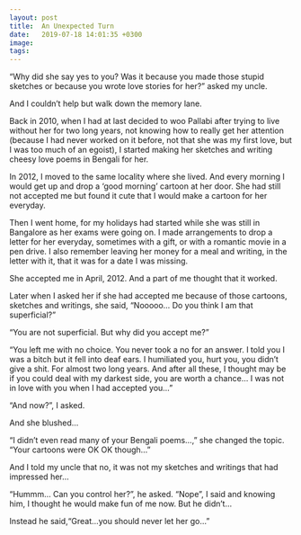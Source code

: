 ```yaml
---
layout: post
title:  An Unexpected Turn
date:   2019-07-18 14:01:35 +0300
image:  
tags:   
---
```


“Why did she say yes to you? Was it because you made those stupid sketches or because you wrote love stories for her?” asked my uncle.

And I couldn’t help but walk down the memory lane.

Back in 2010, when I had at last decided to woo Pallabi after trying to live without her for two long years, not knowing how to really get her attention (because I had never worked on it before, not that she was my first love, but I was too much of an egoist), I started making her sketches and writing cheesy love poems in Bengali for her.

In 2012, I moved to the same locality where she lived. And every morning I would get up and drop a ‘good morning’ cartoon at her door. She had still not accepted me but found it cute that I would make a cartoon for her everyday.

Then I went home, for my holidays had started while she was still in Bangalore as her exams were going on. I made arrangements to drop a letter for her everyday, sometimes with a gift, or with a romantic movie in a pen drive. I also remember leaving her money for a meal and writing, in the letter with it, that it was for a date I was missing.

She accepted me in April, 2012. And a part of me thought that it worked.

Later when I asked her if she had accepted me because of those cartoons, sketches and writings, she said, “Nooooo… Do you think I am that superficial?”

“You are not superficial. But why did you accept me?”

“You left me with no choice. You never took a no for an answer. I told you I was a bitch but it fell into deaf ears. I humiliated you, hurt you, you didn’t give a shit. For almost two long years. And after all these, I thought may be if you could deal with my darkest side, you are worth a chance… I was not in love with you when I had accepted you…”

“And now?”, I asked.

And she blushed…

“I didn’t even read many of your Bengali poems…,” she changed the topic. “Your cartoons were OK OK though…”

And I told my uncle that no, it was not my sketches and writings that had impressed her…

“Hummm… Can you control her?”, he asked.
“Nope”, I said and knowing him, I thought he would make fun of me now. But he didn’t…

Instead he said,“Great…you should never let her go…”